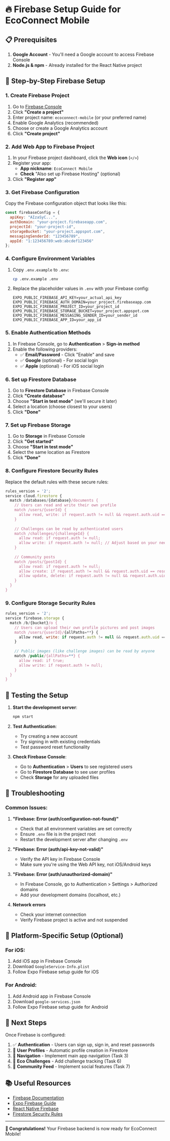 # 🔥 Firebase Setup Guide for EcoConnect Mobile

## 📋 Prerequisites

1. **Google Account** - You'll need a Google account to access Firebase Console
2. **Node.js & npm** - Already installed for the React Native project

## 🚀 Step-by-Step Firebase Setup

### 1. Create Firebase Project

1. Go to [Firebase Console](https://console.firebase.google.com/)
2. Click **"Create a project"**
3. Enter project name: `ecoconnect-mobile` (or your preferred name)
4. Enable Google Analytics (recommended)
5. Choose or create a Google Analytics account
6. Click **"Create project"**

### 2. Add Web App to Firebase Project

1. In your Firebase project dashboard, click the **Web icon** (`</>`)
2. Register your app:
   - **App nickname**: `EcoConnect Mobile`
   - **Check** "Also set up Firebase Hosting" (optional)
3. Click **"Register app"**

### 3. Get Firebase Configuration

Copy the Firebase configuration object that looks like this:

```javascript
const firebaseConfig = {
  apiKey: "AIzaSyC...",
  authDomain: "your-project.firebaseapp.com",
  projectId: "your-project-id",
  storageBucket: "your-project.appspot.com",
  messagingSenderId: "123456789",
  appId: "1:123456789:web:abcdef123456"
};
```

### 4. Configure Environment Variables

1. Copy `.env.example` to `.env`:
   ```bash
   cp .env.example .env
   ```

2. Replace the placeholder values in `.env` with your Firebase config:
   ```env
   EXPO_PUBLIC_FIREBASE_API_KEY=your_actual_api_key
   EXPO_PUBLIC_FIREBASE_AUTH_DOMAIN=your_project.firebaseapp.com
   EXPO_PUBLIC_FIREBASE_PROJECT_ID=your_project_id
   EXPO_PUBLIC_FIREBASE_STORAGE_BUCKET=your_project.appspot.com
   EXPO_PUBLIC_FIREBASE_MESSAGING_SENDER_ID=your_sender_id
   EXPO_PUBLIC_FIREBASE_APP_ID=your_app_id
   ```

### 5. Enable Authentication Methods

1. In Firebase Console, go to **Authentication** > **Sign-in method**
2. Enable the following providers:
   - ✅ **Email/Password** - Click "Enable" and save
   - ✅ **Google** (optional) - For social login
   - ✅ **Apple** (optional) - For iOS social login

### 6. Set up Firestore Database

1. Go to **Firestore Database** in Firebase Console
2. Click **"Create database"**
3. Choose **"Start in test mode"** (we'll secure it later)
4. Select a location (choose closest to your users)
5. Click **"Done"**

### 7. Set up Firebase Storage

1. Go to **Storage** in Firebase Console
2. Click **"Get started"**
3. Choose **"Start in test mode"**
4. Select the same location as Firestore
5. Click **"Done"**

### 8. Configure Firestore Security Rules

Replace the default rules with these secure rules:

```javascript
rules_version = '2';
service cloud.firestore {
  match /databases/{database}/documents {
    // Users can read and write their own profile
    match /users/{userId} {
      allow read, write: if request.auth != null && request.auth.uid == userId;
    }
    
    // Challenges can be read by authenticated users
    match /challenges/{challengeId} {
      allow read: if request.auth != null;
      allow write: if request.auth != null; // Adjust based on your needs
    }
    
    // Community posts
    match /posts/{postId} {
      allow read: if request.auth != null;
      allow create: if request.auth != null && request.auth.uid == resource.data.userId;
      allow update, delete: if request.auth != null && request.auth.uid == resource.data.userId;
    }
  }
}
```

### 9. Configure Storage Security Rules

```javascript
rules_version = '2';
service firebase.storage {
  match /b/{bucket}/o {
    // Users can upload their own profile pictures and post images
    match /users/{userId}/{allPaths=**} {
      allow read, write: if request.auth != null && request.auth.uid == userId;
    }
    
    // Public images (like challenge images) can be read by anyone
    match /public/{allPaths=**} {
      allow read: if true;
      allow write: if request.auth != null;
    }
  }
}
```

## 🧪 Testing the Setup

1. **Start the development server**:
   ```bash
   npm start
   ```

2. **Test Authentication**:
   - Try creating a new account
   - Try signing in with existing credentials
   - Test password reset functionality

3. **Check Firebase Console**:
   - Go to **Authentication** > **Users** to see registered users
   - Go to **Firestore Database** to see user profiles
   - Check **Storage** for any uploaded files

## 🔧 Troubleshooting

### Common Issues:

1. **"Firebase: Error (auth/configuration-not-found)"**
   - Check that all environment variables are set correctly
   - Ensure `.env` file is in the project root
   - Restart the development server after changing `.env`

2. **"Firebase: Error (auth/api-key-not-valid)"**
   - Verify the API key in Firebase Console
   - Make sure you're using the Web API key, not iOS/Android keys

3. **"Firebase: Error (auth/unauthorized-domain)"**
   - In Firebase Console, go to Authentication > Settings > Authorized domains
   - Add your development domains (localhost, etc.)

4. **Network errors**
   - Check your internet connection
   - Verify Firebase project is active and not suspended

## 📱 Platform-Specific Setup (Optional)

### For iOS:
1. Add iOS app in Firebase Console
2. Download `GoogleService-Info.plist`
3. Follow Expo Firebase setup guide for iOS

### For Android:
1. Add Android app in Firebase Console
2. Download `google-services.json`
3. Follow Expo Firebase setup guide for Android

## 🎯 Next Steps

Once Firebase is configured:

1. ✅ **Authentication** - Users can sign up, sign in, and reset passwords
2. 🔄 **User Profiles** - Automatic profile creation in Firestore
3. 🔄 **Navigation** - Implement main app navigation (Task 3)
4. 🔄 **Eco Challenges** - Add challenge tracking (Task 6)
5. 🔄 **Community Feed** - Implement social features (Task 7)

## 📚 Useful Resources

- [Firebase Documentation](https://firebase.google.com/docs)
- [Expo Firebase Guide](https://docs.expo.dev/guides/using-firebase/)
- [React Native Firebase](https://rnfirebase.io/)
- [Firestore Security Rules](https://firebase.google.com/docs/firestore/security/get-started)

---

**🎉 Congratulations!** Your Firebase backend is now ready for EcoConnect Mobile!